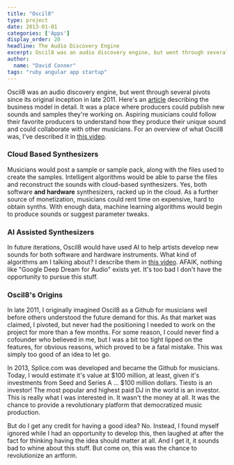 ```yaml
---
title: "Oscil8"
type: project
date: 2013-01-01
categories: ['Apps']
display_order: 20
headline: The Audio Discovery Engine
excerpt: Oscil8 was an audio discovery engine, but went through several pivots since its original inception in late 2011.  It was a place where producers could publish new sounds and samples they're working on.  Aspiring musicians could follow their favorite producers to understand how they produce their unique sound and could collaborate with other musicians.  In future iterations, Oscil8 would have used AI to help artists develop new sounds for both software and hardware instruments.  In late 2011, I originally imagined Oscil8 as a Github for musicians well before others understood the future demand for this.  As that market was claimed, I pivoted, but never had the positioning I needed to work on the project for more than a few months.
author:
  name: "David Conner"
tags: "ruby angular app startup"
---
```


Oscil8 was an audio discovery engine, but went through several pivots
since its original inception in late 2011.  Here's an
[article](/posts/2015-04-01-oh-i-have-this-stellar-startup-idea-worth-millions-just-kidding-april-fools.html)
describing the business model in detail.  It was a place where
producers could publish new sounds and samples they're working on.
Aspiring musicians could follow their favorite producers to understand
how they produce their unique sound and could collaborate with other
musicians.  For an overview of what Oscil8 was, I've described it in
[this video](https://www.youtube.com/watch?v=Xi18MTvq-28).

### Cloud Based Synthesizers

Musicians would post a sample or sample pack, along with the files
used to create the samples.  Intelligent algorithms would be able to
parse the files and reconstruct the sounds with cloud-based
synthesizers.  Yes, both software **and hardware** synthesizers,
racked up in the cloud.  As a further source of monetization,
musicians could rent time on expensive, hard to obtain synths.  With
enough data, machine learning algorithms would begin to produce sounds
or suggest parameter tweaks.

### AI Assisted Synthesizers

In future iterations, Oscil8 would have used AI to help artists
develop new sounds for both software and hardware instruments.  What
kind of algorithms am I talking about?  I describe them in
[this video](https://www.youtube.com/watch?v=iAXKiZ5QQHw).  AFAIK,
nothing like "Google Deep Dream for Audio" exists yet.  It's too bad I
don't have the opportunity to pursue this stuff.

### Oscil8's Origins

In late 2011, I originally imagined Oscil8 as a Github for musicians
well before others understood the future demand for this.  As that
market was claimed, I pivoted, but never had the positioning I needed
to work on the project for more than a few months.  For some reason, I
could never find a cofounder who believed in me, but I was a bit too
tight lipped on the features, for obvious reasons, which proved to be
a fatal mistake.  This was simply too good of an idea to let go.

In 2013, Splice.com was developed and became the Github for musicians.
Today, I would estimate it's value at $100 million, at least, given
it's investments from Seed and Series A ...  $100 million dollars.
Tiesto is an investor!  The most popular and highest paid DJ in the
world is an investor.  This is really what I was interested in.  It
wasn't the money at all.  It was the chance to provide a revolutionary
platform that democratized music production.

But do I get any credit for having a good idea?  No. Instead, I found
myself ignored while I had an opportunity to develop this, then
laughed at after the fact for thinking having the idea should matter
at all. And I get it, it sounds bad to whine about this stuff.  But
come on, this was the chance to revolutionize an artform.
